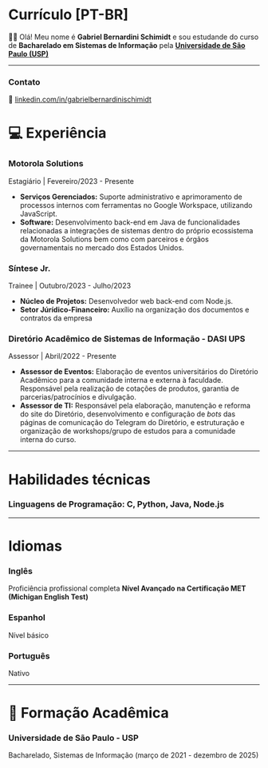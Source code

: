 # Currículo [PT-BR]

👋🏻 Olá! Meu nome é **Gabriel Bernardini Schimidt** e sou estudande do curso de **Bacharelado em Sistemas de Informação** pela **[Universidade de São Paulo (USP)]([https://uspdigital.usp.br/jupiterweb/listarGradeCurricular?codcg=86&codcur=86200&codhab=204&tipo=N](http://www5.each.usp.br/bacharelado-em-sistemas-de-informacao/)http://www5.each.usp.br/bacharelado-em-sistemas-de-informacao/)** 

---

### Contato

🔗 [linkedin.com/in/gabrielbernardinischimidt](www.linkedin.com/in/gabrielbernardinischimidt)


# 💻 Experiência 

### Motorola Solutions 

Estagiário | Fevereiro/2023 - Presente

 - **Serviços Gerenciados:** Suporte administrativo e aprimoramento de processos internos com
ferramentas no Google Workspace, utilizando JavaScript.
 - **Software:** Desenvolvimento back-end em Java de funcionalidades relacionadas a
integrações de sistemas dentro do próprio ecossistema da Motorola Solutions bem como
com parceiros e órgãos governamentais no mercado dos Estados Unidos.

### Síntese Jr.

Trainee | Outubro/2023 - Julho/2023

 - **Núcleo de Projetos:** Desenvolvedor web back-end com Node.js.
 - **Setor Júrídico-Financeiro:** Auxílio na organização dos documentos e contratos da empresa

### Diretório Acadêmico de Sistemas de Informação - DASI UPS

Assessor | Abril/2022 - Presente

 - **Assessor de Eventos:** Elaboração de eventos universitários do Diretório Acadêmico para a comunidade interna e externa à faculdade. Responsável pela realização de cotações de produtos, garantia de parcerias/patrocínios e divulgação.
  - **Assessor de TI:** Responsável pela elaboração, manutenção e reforma do site do Diretório, desenvolvimento e configuração de *bots* das páginas de comunicação do Telegram do Diretório, e estruturação e organização de workshops/grupo de estudos para a comunidade interna do curso.

---

# Habilidades técnicas

### **Linguagens de Programação**: C, Python, Java, Node.js

---

# Idiomas

### Inglês

Proficiência profissional completa
**Nível Avançado na Certificação MET (Michigan English Test)**

### Espanhol

Nível básico

### Português

Nativo

---

# 🏫 Formação Acadêmica

### **Universidade de São Paulo - USP**

Bacharelado, Sistemas de Informação (março de 2021 - dezembro de 2025)
